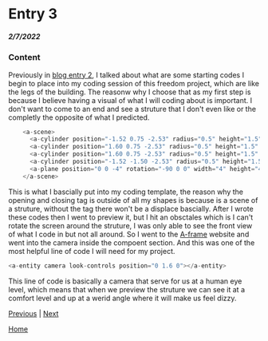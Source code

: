 # Entry 3
##### 2/7/2022

### Content
Previously in [blog entry 2](entry02.md), I talked about what are some starting codes I begin to place into my coding session of this freedom project, which are like the legs of the building. The reasonw why I choose that as my first step is because I believe having a visual of what I will coding about is important. I don't want to come to an end and see a struture that I don't even like or the completly the opposite of what I predicted. 

```js
    <a-scene>
      <a-cylinder position="-1.52 0.75 -2.53" radius="0.5" height="1.5" color="#FFC65D"></a-cylinder>
      <a-cylinder position="1.60 0.75 -2.53" radius="0.5" height="1.5" color="#FFC65D"></a-cylinder>
      <a-cylinder position="1.60 0.75 -2.53" radius="0.5" height="1.5" color="#FFC65D"></a-cylinder>
      <a-cylinder position="-1.52 -1.50 -2.53" radius="0.5" height="1.5" color="#FFC65D"></a-cylinder>
      <a-plane position="0 0 -4" rotation="-90 0 0" width="4" height="4" color="#7BC8A4"></a-plane>
    </a-scene>
```
This is what I bascially put into my coding template, the reason why the opening and closing <a-scene> tag is outside of all my shapes is because is a scene of a struture, without the <a-scene> tag there won't be a displace bascially. After I wrote these codes then I went to preview it, but I hit an obsctales which is I can't rotate the screen around the struture, I was only able to see the front view of what I code in but not all around. So I went to the [A-frame](https://aframe.io/) website and went into the camera inside the compoent section. And this was one of the most helpful line of code I will need for my project. 
  ```js
  <a-entity camera look-controls position="0 1.6 0"></a-entity>
  ```

  This line of code is basically a camera that serve for us at a human eye level, which means that when we preview the struture we can see it at a comfort level and up at a werid angle where it will make us feel dizzy.
  
  
[Previous](entry02.md) | [Next](entry04.md)

[Home](../README.md)
